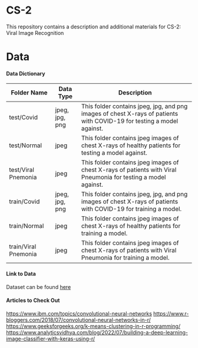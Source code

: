 # CS-2
This repository contains a description and additional materials for CS-2: Viral Image Recognition

# Data
#### Data Dictionary

| Folder Name         | Data Type     | Description |
| ------------------- | ------------- | ----------- |
| test/Covid          | jpeg, jpg, png| This folder contains jpeg, jpg, and png images of chest X-rays of patients with COVID-19 for testing a model against. |
| test/Normal         | jpeg          | This folder contains jpeg images of chest X-rays of healthy patients for testing a model against.|
| test/Viral Pnemonia | jpeg          | This folder contains jpeg images of chest X-rays of patients with Viral Pneumonia for testing a model against.|
| train/Covid         | jpeg, jpg, png| This folder contains jpeg, jpg, and png images of chest X-rays of patients with COVID-19 for training a model. |
| train/Normal        | jpeg          | This folder contains jpeg images of chest X-rays of healthy patients for training a model.|
| train/Viral Pnemonia| jpeg          | This folder contains jpeg images of chest X-rays of patients with Viral Pneumonia for training a model. |

#### Link to Data

Dataset can be found [here](https://www.kaggle.com/datasets/pranavraikokte/covid19-image-dataset)

#### Articles to Check Out
https://www.ibm.com/topics/convolutional-neural-networks
https://www.r-bloggers.com/2018/07/convolutional-neural-networks-in-r/
https://www.geeksforgeeks.org/k-means-clustering-in-r-programming/
https://www.analyticsvidhya.com/blog/2022/07/building-a-deep-learning-image-classifier-with-keras-using-r/
